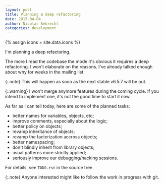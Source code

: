 ```yaml
---
layout: post
title: Planning a deep refactoring
date: 2015-04-04
author: Nicolas Sebrecht
categories: development
---
```

{% assign icons = site.data.icons %}


I'm planning a deep refactoring.

<!--more-->

The more I read the codebase the mode it's obvious it requires a deep refactoring. I won't elaborate on the reasons. I've already talked enough about why for weeks in the mailing list.

{:.note}
This will happen as soon as the next stable v6.5.7 will be out.

{:.warning}
I won't merge anymore features during the coming cycle. If you intend to implement one, it's not the good time to start it now.

As far as I can tell today, here are some of the planned tasks:

* better names for variables, objects, etc;
* improve comments, especially about the logic;
* better policy on objects;
* revamp inheritance of objects;
* revamp the factorization accross objects;
* better namespacing;
* don't blindly inherit from library objects;
* usual patterns more strictly applied;
* seriously improve our debugging/hacking sessions.

For details, see `TODO.rst` in the source tree.

{:.note}
Anyone interested might like to follow the work in progress with git.


<!--
vim: ts=2 expandtab spelllang=en :
-->
